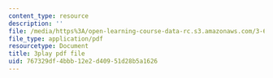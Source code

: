 ```yaml
---
content_type: resource
description: ''
file: /media/https%3A/open-learning-course-data-rc.s3.amazonaws.com/3-60-symmetry-structure-and-tensor-properties-of-materials-fall-2005/767329df4bbb12e2d40951d28b5a1626_XYKEtZiierI.pdf
file_type: application/pdf
resourcetype: Document
title: 3play pdf file
uid: 767329df-4bbb-12e2-d409-51d28b5a1626
---
```

